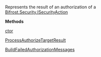Represents the result of an authorization of a [Bifrost.Security.ISecurityAction](Bifrost.Security.ISecurityAction)

**Methods**

[ctor](Bifrost.Security.AuthorizeActionResult.ctor)


[ProcessAuthorizeTargetResult](Bifrost.Security.AuthorizeActionResult.ProcessAuthorizeTargetResult)


[BuildFailedAuthorizationMessages](Bifrost.Security.AuthorizeActionResult.BuildFailedAuthorizationMessages)
